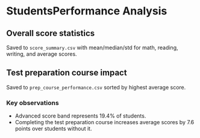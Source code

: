# StudentsPerformance Analysis

## Overall score statistics
Saved to `score_summary.csv` with mean/median/std for math, reading, writing, and average scores.

## Test preparation course impact
Saved to `prep_course_performance.csv` sorted by highest average score.

### Key observations
- Advanced score band represents 19.4% of students.
- Completing the test preparation course increases average scores by 7.6 points over students without it.